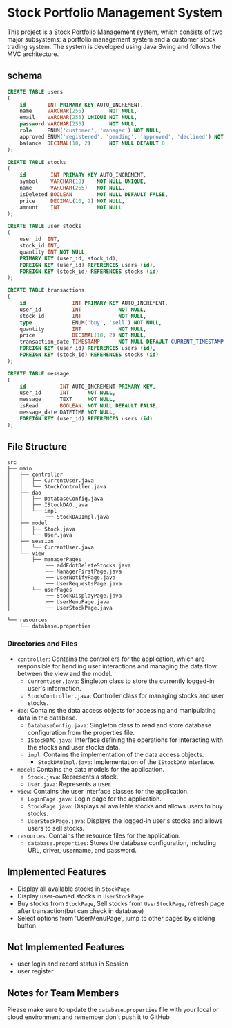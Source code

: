 # Stock Portfolio Management System

This project is a Stock Portfolio Management system, which consists of two major subsystems: a portfolio management
system and a customer stock trading system. The system is developed using Java Swing and follows the MVC architecture.

## schema

```sql
CREATE TABLE users
(
    id       INT PRIMARY KEY AUTO_INCREMENT,
    name     VARCHAR(255)        NOT NULL,
    email    VARCHAR(255) UNIQUE NOT NULL,
    password VARCHAR(255)        NOT NULL,
    role     ENUM('customer', 'manager') NOT NULL,
    approved ENUM('registered', 'pending', 'approved', 'declined') NOT NULL,
    balance  DECIMAL(10, 2)      NOT NULL DEFAULT 0
);

CREATE TABLE stocks
(
    id        INT PRIMARY KEY AUTO_INCREMENT,
    symbol    VARCHAR(10)    NOT NULL UNIQUE,
    name      VARCHAR(255)   NOT NULL,
    isDeleted BOOLEAN        NOT NULL DEFAULT FALSE,
    price     DECIMAL(10, 2) NOT NULL,
    amount    INT            NOT NULL
);

CREATE TABLE user_stocks
(
    user_id  INT,
    stock_id INT,
    quantity INT NOT NULL,
    PRIMARY KEY (user_id, stock_id),
    FOREIGN KEY (user_id) REFERENCES users (id),
    FOREIGN KEY (stock_id) REFERENCES stocks (id)
);

CREATE TABLE transactions
(
    id               INT PRIMARY KEY AUTO_INCREMENT,
    user_id          INT            NOT NULL,
    stock_id         INT            NOT NULL,
    type             ENUM('buy', 'sell') NOT NULL,
    quantity         INT            NOT NULL,
    price            DECIMAL(10, 2) NOT NULL,
    transaction_date TIMESTAMP      NOT NULL DEFAULT CURRENT_TIMESTAMP,
    FOREIGN KEY (user_id) REFERENCES users (id),
    FOREIGN KEY (stock_id) REFERENCES stocks (id)
);

CREATE TABLE message
(
    id           INT AUTO_INCREMENT PRIMARY KEY,
    user_id      INT      NOT NULL,
    message      TEXT     NOT NULL,
    isRead       BOOLEAN  NOT NULL DEFAULT FALSE,
    message_date DATETIME NOT NULL,
    FOREIGN KEY (user_id) REFERENCES users (id)
);
```

## File Structure

```
src
├── main
│   ├── controller
│   │   ├── CurrentUser.java
│   │   └── StockController.java
│   ├── dao
│   │   ├── DatabaseConfig.java
│   │   ├── IStockDAO.java
│   │   └── impl
│   │       └── StockDAOImpl.java
│   ├── model
│   │   ├── Stock.java
│   │   └── User.java
│   ├── session
│   │   └── CurrentUser.java
│   └── view
│       ├── managerPages
│           ├── addEdotDeleteStocks.java
│           ├── ManagerFirstPage.java
│           └── UserNotifyPage.java
│           └── UserRequestsPage.java
│       └── userPages
│           ├── StockDisplayPage.java
│           ├── UserMenuPage.java
│           └── UserStockPage.java

└── resources
    └── database.properties
```

### Directories and Files

- `controller`: Contains the controllers for the application, which are responsible for handling user interactions and
  managing the data flow between the view and the model.
    - `CurrentUser.java`: Singleton class to store the currently logged-in user's information.
    - `StockController.java`: Controller class for managing stocks and user stocks.
- `dao`: Contains the data access objects for accessing and manipulating data in the database.
    - `DatabaseConfig.java`: Singleton class to read and store database configuration from the properties file.
    - `IStockDAO.java`: Interface defining the operations for interacting with the stocks and user stocks data.
    - `impl`: Contains the implementation of the data access objects.
        - `StockDAOImpl.java`: Implementation of the `IStockDAO` interface.
- `model`: Contains the data models for the application.
    - `Stock.java`: Represents a stock.
    - `User.java`: Represents a user.
- `view`: Contains the user interface classes for the application.
    - `LoginPage.java`: Login page for the application.
    - `StockPage.java`: Displays all available stocks and allows users to buy stocks.
    - `UserStockPage.java`: Displays the logged-in user's stocks and allows users to sell stocks.
- `resources`: Contains the resource files for the application.
    - `database.properties`: Stores the database configuration, including URL, driver, username, and password.

## Implemented Features

- Display all available stocks in `StockPage`
- Display user-owned stocks in `UserStockPage`
- Buy stocks from `StockPage`, Sell stocks from `UserStockPage`, refresh page after transaction(but can check in
  database)
- Select options from 'UserMenuPage', jump to other pages by clicking button

## Not Implemented Features

- user login and record status in Session
- user register

## Notes for Team Members

Please make sure to update the `database.properties` file with your local or cloud environment and remember don't push
it to GitHub
